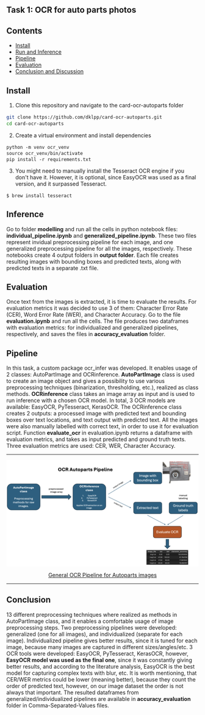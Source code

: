 ## Task 1: OCR for auto parts photos

## Contents
- [Install](#install)
- [Run and Inference](#inference)
- [Pipeline](#pipeline)
- [Evaluation](#evaluation)
- [Conclusion and Discussion](#conclusion)

## Install
1. Clone this repository and navigate to the card-ocr-autoparts folder
```bash
git clone https://github.com/dklpp/card-ocr-autoparts.git
cd card-ocr-autoparts
```
2. Create a virtual environment and install dependencies
```Shell
python -m venv ocr_venv
source ocr_venv/bin/activate
pip install -r requirements.txt
```
3. You might need to manually install the Tesseract OCR engine if you don't have it. However, it is optional, since EasyOCR was used as a final version, and it surpassed Tesseract.
```Shell
$ brew install tesseract
```

## Inference
Go to folder **modelling** and run all the cells in python notebook files: **individual_pipeline.ipynb** and **generalized_pipeline.ipynb**. These two files represent invidual preprocessing pipeline for each image, and one generalized preprocessing pipeline for all the images, respectively. These notebooks create 4 output folders in **output folder**. Each file creates resulting images with bounding boxes and predicted texts, along with predicted texts in a separate .txt file.

## Evaluation
Once text from the images is extracted, it is time to evaluate the results. For evaluation metrics it was decided to use 3 of them: Character Error Rate (CER), Word Error Rate (WER), and Character Accuracy. Go to the file **evaluation.ipynb** and run all the cells. The file produces two dataframes with evaluation metrics: for individualized and generalized pipelines, respectively, and saves the files in **accuracy_evaluation** folder.

## Pipeline
In this task, a custom package ocr_infer was developed. It enables usage of 2 classes: AutoPartImage and OCRinference. **AutoPartImage** class is used to create an image object and gives a possibility to use various preprocessing techniques (binarization, thresholding, etc.), realized as class methods. **OCRinference** class takes an image array as input and is used to run inference with a chosen OCR model. In total, 3 OCR models are available: EasyOCR, PyTesseract, KerasOCR. The OCRinference class creates 2 outputs: a processed image with predicted text and bounding boxes over text locations, and text output with predicted text. All the images were also manually labelled with correct text, in order to use it for evaluation script. Function **evaluate_ocr** in evaluation.ipynb returns a dataframe with evaluation metrics, and takes as input predicted and ground truth texts. Three evaluation metrics are used: CER, WER, Character Accuracy.

***
<p align="center">
<img src="assets/AutoPartsPipeline.png" style="width: 800px" align=center>
</p>
<p align="center">
<a href="">General OCR Pipeline for Autoparts images</a>       
</p>

***

## Conclusion

13 different preprocessing techniques where realized as methods in AutoPartImage class, and it enables a comfortable usage of image preprocessing steps. Two preprocessing pipelines were developed: generalized (one for all images), and individualized (separate for each image). Individualized pipeline gives better results, since it is tuned for each image, because many images are captured in different sizes/angles/etc. 3 OCR tools were developed: EasyOCR, PyTesseract, KerasOCR, however, **EasyOCR model was used as the final one**, since it was constantly giving better results, and according to the literature analysis, EasyOCR is the best model for capturing complex texts with blur, etc. It is worth mentioning, that CER/WER metrics could be lower (meaning better), because they count the order of predicted text, however, on our image dataset the order is not always that important. The resulted dataframes from generalized/individualized pipelines are available in **accuracy_evaluation** folder in Comma-Separated-Values files.
